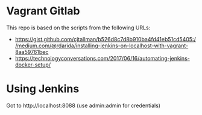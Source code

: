 # Vagrant Gitlab

This repo is based on the scripts from the following URLs:

- https://gist.github.com/cjtallman/b526d8c7d8b910ba4fd41eb51cd5405://medium.com/@rdarida/installing-jenkins-on-localhost-with-vagrant-8aa59761bec
- https://technologyconversations.com/2017/06/16/automating-jenkins-docker-setup/

# Using Jenkins

Got to http://localhost:8088 (use admin:admin for credentials)
